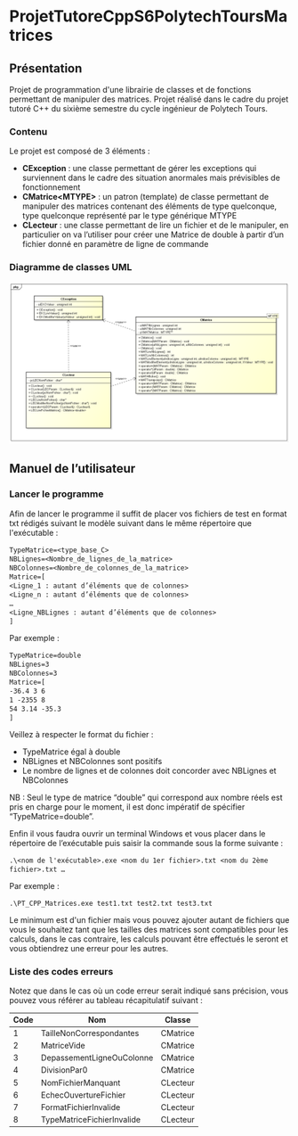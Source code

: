 # ProjetTutoreCppS6PolytechToursMatrices

## Présentation
Projet de programmation d'une librairie de classes et de fonctions permettant de manipuler des matrices. Projet réalisé dans le cadre du projet tutoré C++ du sixième semestre du cycle ingénieur de Polytech Tours.

### Contenu
Le projet est composé de 3 éléments : 
- **CException** : une classe permettant de gérer les
exceptions qui surviennent dans le cadre des situation anormales mais prévisibles de fonctionnement
- **CMatrice\<MTYPE\>** : un patron (template) de classe permettant de manipuler des matrices contenant des éléments de type quelconque, type quelconque représenté par le type générique MTYPE
- **CLecteur** : une classe permettant de lire un fichier et de le manipuler, en particulier on va l’utiliser pour créer une Matrice de double à partir d’un fichier donné en paramètre de ligne de commande

### Diagramme de classes UML
![Diagramme de classes du projet](PTCPP_Matrices_Diagramme_Classes.png)

## Manuel de l’utilisateur
### Lancer le programme
Afin de lancer le programme il suffit de placer vos fichiers de test en format txt rédigés
suivant le modèle suivant dans le même répertoire que l'exécutable :

```
TypeMatrice=<type_base_C>
NBLignes=<Nombre_de_lignes_de_la_matrice>
NBColonnes=<Nombre_de_colonnes_de_la_matrice>
Matrice=[
<Ligne_1 : autant d’éléments que de colonnes>
<Ligne_n : autant d’éléments que de colonnes>
…
<Ligne_NBLignes : autant d’éléments que de colonnes>
]
```

Par exemple :

```
TypeMatrice=double
NBLignes=3
NBColonnes=3
Matrice=[
-36.4 3 6
1 -2355 8
54 3.14 -35.3
]
```

Veillez à respecter le format du fichier :
- TypeMatrice égal à double
- NBLignes et NBColonnes sont positifs
- Le nombre de lignes et de colonnes doit concorder avec NBLignes et
NBColonnes

NB : Seul le type de matrice “double” qui correspond aux nombre réels est pris en charge pour le moment, il est donc impératif de spécifier “TypeMatrice=double”.

Enfin il vous faudra ouvrir un terminal Windows et vous placer dans le répertoire de
l’exécutable puis saisir la commande sous la forme suivante :

```
.\<nom de l'exécutable>.exe <nom du 1er fichier>.txt <nom du 2ème fichier>.txt …
```

Par exemple : 

```
.\PT_CPP_Matrices.exe test1.txt test2.txt test3.txt
```

Le minimum est d'un fichier mais vous pouvez ajouter autant de fichiers que vous le
souhaitez tant que les tailles des matrices sont compatibles pour les calculs, dans le cas
contraire, les calculs pouvant être effectués le seront et vous obtiendrez une erreur
pour les autres.

### Liste des codes erreurs
Notez que dans le cas où un code erreur serait indiqué sans précision, vous pouvez
vous référer au tableau récapitulatif suivant :

| Code | Nom | Classe |
| - | - | - |
| 1 | TailleNonCorrespondantes | CMatrice |
| 2 | MatriceVide | CMatrice |
| 3 | DepassementLigneOuColonne | CMatrice |
| 4 | DivisionPar0 | CMatrice |
| 5 | NomFichierManquant | CLecteur |
| 6 | EchecOuvertureFichier | CLecteur |
| 7 | FormatFichierInvalide | CLecteur |
| 8 | TypeMatriceFichierInvalide | CLecteur |